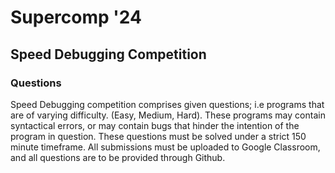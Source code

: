# Supercomp '24
## Speed Debugging Competition
### Questions

Speed Debugging competition comprises given questions; i.e programs that are of varying difficulty. (Easy, Medium, Hard). These programs may contain syntactical errors, or may contain bugs that hinder the intention of the program in question. These questions must be solved under a strict 150 minute timeframe. All submissions must be uploaded to Google Classroom, and all questions are to be provided through Github.

